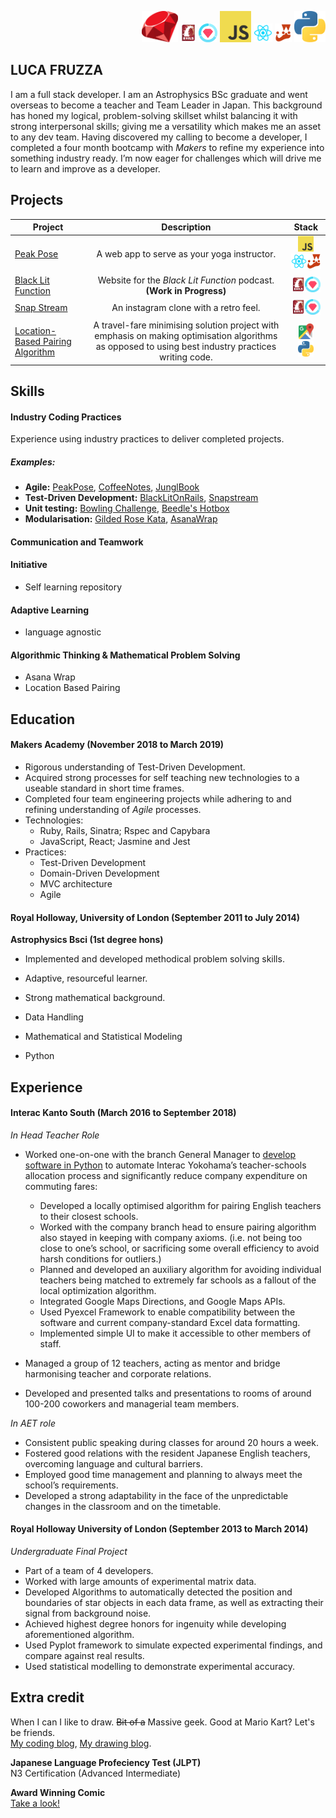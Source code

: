 
<p style="text-align: right;">
<img src="./images/rubylogo.png" height=50px>
<img src="./images/Ruby_on_Rails-logo.png" height=30px>
<img src="./images/rspec.png" height=30px>
<img src="./images/JavaScript-logo.png" height=50px>
<img src="./images/React.js_logo-512.png" height=30px>
<img src="./images/jestlogo.png" height=30px>
<img src="./images/pythonlogo.png" height=50px>
</p>

## LUCA FRUZZA

I am a full stack developer.  I am an Astrophysics BSc graduate and went overseas to become a teacher and Team Leader in Japan.  This background has honed my logical, problem-solving skillset whilst balancing it with strong interpersonal skills; giving me a versatility which makes me an asset to any dev team.  Having discovered my calling to become a developer, I completed a four month bootcamp with *Makers* to refine my experience into something industry ready.  I’m now eager for challenges which will drive me to learn and improve as a developer.

## Projects

| Project        | Description  | Stack  |
| ---- |:-------------:| :-----------:|
| [Peak Pose](https://github.com/nomats/peakPose)      | A web app to serve as your yoga instructor. |  <img src="./images/JavaScript-logo.png" height=25px> <img src="./images/React.js_logo-512.png" height=25px><img src="./images/jestlogo.png" height=25px>|
| [Black Lit Function](https://github.com/punchcafe/BlackLitOnRails)      | Website for the *Black Lit Function* podcast. **(Work in Progress)**      |   <img src="./images/Ruby_on_Rails-logo.png" height=25px><img src="./images/rspec.png" height=25px>|
| [Snap Stream](https://github.com/punchcafe/snapstream) | An instagram clone with a retro feel.      |<img src="./images/Ruby_on_Rails-logo.png" height=25px><img src="./images/rspec.png" height=25px>|
| [Location-Based Pairing Algorithm](https://github.com/punchcafe/project001) | A travel-fare minimising solution project with emphasis on making optimisation algorithms as opposed to using best industry practices writing code.      |<img src="./images/google-maps-logo.png" height=25px><img src="./images/pythonlogo.png" height=25px>|

## Skills

#### Industry Coding Practices
Experience using industry practices to deliver completed projects.
##### Examples:
- **Agile:** [PeakPose](https://github.com/nomats/peakPose), [CoffeeNotes](https://github.com/makerlonerangers/coffeeNotes), [JunglBook](https://github.com/simian-sinister/Acebook-Simian-Sinister)
- **Test-Driven Development:** [BlackLitOnRails](https://github.com/punchcafe/BlackLitOnRails), [Snapstream](https://github.com/punchcafe/snapstream)
- **Unit testing:** [Bowling Challenge](https://github.com/punchcafe/bowling-challenge), [Beedle's Hotbox](https://github.com/punchcafe/beedles-hotbox)
- **Modularisation:** [Gilded Rose Kata](https://github.com/punchcafe/GRKata), [AsanaWrap](https://github.com/nomats/asanaWrap)

#### Communication and Teamwork

#### Initiative
- Self learning repository

#### Adaptive Learning
- language agnostic

#### Algorithmic Thinking & Mathematical Problem Solving
- Asana Wrap
- Location Based Pairing


## Education

#### Makers Academy (November 2018 to March 2019)

* Rigorous understanding of Test-Driven Development.
* Acquired strong processes for self teaching new technologies to a useable standard in short time frames.
* Completed four team engineering projects while adhering to and refining understanding of *Agile* processes.
* Technologies:
    * Ruby, Rails, Sinatra; Rspec and Capybara
    * JavaScript, React; Jasmine and Jest
* Practices:
    * Test-Driven Development
    * Domain-Driven Development
    * MVC architecture
    * Agile

#### Royal Holloway, University of London (September 2011 to July 2014)

**Astrophysics Bsci (1st degree hons)**

* Implemented and developed methodical problem solving skills.
* Adaptive, resourceful learner.
* Strong mathematical background.


* Data Handling
* Mathematical and Statistical Modeling
* Python



## Experience

#### Interac Kanto South (March 2016 to September 2018)    
*In Head Teacher Role*  
* Worked one-on-one with the branch General Manager to [develop software in Python](https://github.com/punchcafe/project001) to automate Interac Yokohama’s teacher-schools allocation process and significantly reduce company expenditure on commuting fares:
  * Developed a locally optimised algorithm for pairing English teachers to their closest schools.
  * Worked with the company branch head to ensure pairing algorithm also stayed in keeping with company axioms. (i.e. not being too close to one’s school, or sacrificing some overall efficiency to avoid harsh conditions for outliers.)
  * Planned and developed an auxiliary algorithm  for avoiding individual teachers being matched to extremely far schools as a fallout of the local optimization algorithm.
  * Integrated Google Maps Directions, and Google Maps APIs.
  * Used Pyexcel Framework to enable compatibility between the software and current company-standard Excel data formatting.
  * Implemented simple UI to make it accessible to other members of staff.

* Managed a group of 12 teachers, acting as mentor and bridge harmonising teacher and corporate relations.
* Developed and presented talks and presentations to rooms of around 100-200 coworkers and managerial team members.

*In AET role*

* Consistent public speaking during classes for around 20 hours a week.
* Fostered good relations with the resident Japanese English teachers, overcoming language and cultural barriers.
* Employed good time management and planning to always meet the school’s requirements.
* Developed a strong adaptability in the face of the unpredictable changes in the classroom and on the timetable.


#### Royal Holloway University of London (September 2013 to March 2014)   
*Undergraduate Final Project*  
* Part of a team of 4 developers.
* Worked with large amounts of experimental matrix data.
* Developed Algorithms to automatically detected the position and boundaries of star objects in each data frame, as well as extracting their signal from background noise.
* Achieved highest degree honors for ingenuity while developing aforementioned algorithm.
* Used Pyplot framework to simulate expected experimental findings, and compare against real results.
* Used statistical modelling to demonstrate experimental accuracy.


## Extra credit
When I can I like to draw. ~~Bit of a~~ Massive geek. Good at Mario Kart?
Let's be friends.  
[My coding blog](https://punchcafe.hatenablog.com/), [My drawing blog](http://punchcafe.co.uk/).

**Japanese Language Profeciency Test (JLPT)**  
N3 Certification (Advanced Intermediate)

**Award Winning Comic**  
[Take a look!](https://express.yudu.com/item/details/3780123/MJ15--.1st---Luca-Fruzza----Sonnegarten--)
